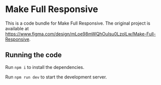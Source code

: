 
  # Make Full Responsive

  This is a code bundle for Make Full Responsive. The original project is available at https://www.figma.com/design/mLoe98mWQhOuIsu0LzolLw/Make-Full-Responsive.

  ## Running the code

  Run `npm i` to install the dependencies.

  Run `npm run dev` to start the development server.
  